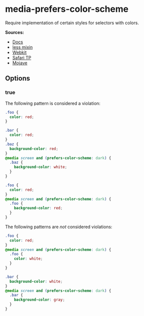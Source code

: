 # media-prefers-color-scheme

Require implementation of certain styles for selectors with colors.

**Sources:**

- [Docs](https://drafts4.csswg.org/mediaqueries-5/#prefers-color-scheme)
- [less mixin](https://brehaut.net/blog/2018/a_dark_mode_less_mixin)
- [Webkit](https://trac.webkit.org/changeset/237156/webkit)
- [Safari TP](https://webkit.org/blog/8475/release-notes-for-safari-technology-preview-68)
- [Mojave](https://www.apple.com/lae/macos/mojave)

## Options

### true

The following pattern is considered a violation:

```css
.foo {
  color: red;
}
```

```css
.bar {
  color: red;
}
.baz {
  background-color: red;
}
@media screen and (prefers-color-scheme: dark) {
  .baz {
    background-color: white;
  }
}
```

```css
.foo {
  color: red;
}
@media screen and (prefers-color-scheme: dark) {
  .foo {
    background-color: red;
  }
}
```

The following patterns are _not_ considered violations:

```css
.foo {
  color: red;
}
@media screen and (prefers-color-scheme: dark) {
  .foo {
    color: white;
  }
}
```

```css
.bar {
  background-color: white;
}
@media screen and (prefers-color-scheme: dark) {
  .bar {
    background-color: gray;
  }
}
```
